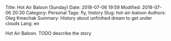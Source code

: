 Title: Hot Air Baloon (Sunday)
Date: 2018-07-06 19:59
Modified: 2018-07-06 20:30
Category: Personal
Tags: fly, history
Slug: hot-air-baloon
Authors: Oleg Kmechak
Summary: History about unfinihed dream to get under clouds
Lang: en

Hot Air Baloon. TODO describe the story
